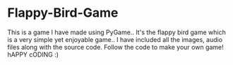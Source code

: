 # Flappy-Bird-Game
This is a game I have made using PyGame.. It's the flappy bird game which is a very simple yet enjoyable game.. I have included all the images, audio files along with the source code. Follow the code to make your own game! hAPPY cODING :)
